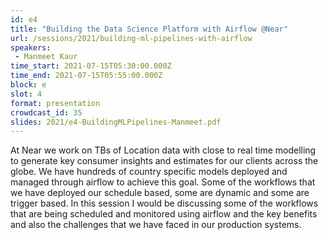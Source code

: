 ```yaml
---
id: e4
title: "Building the Data Science Platform with Airflow @Near"
url: /sessions/2021/building-ml-pipelines-with-airflow
speakers:
 - Manmeet Kaur
time_start: 2021-07-15T05:30:00.000Z
time_end: 2021-07-15T05:55:00.000Z
block: e
slot: 4
format: presentation
crowdcast_id: 35
slides: 2021/e4-BuildingMLPipelines-Manmeet.pdf
---
```


At Near we work on TBs of Location data with close to real time modelling to generate key consumer insights and estimates for our clients across the globe. We have hundreds of country specific models deployed and managed through airflow to achieve this goal. Some of the workflows that we have deployed our schedule based, some are dynamic and some are trigger based. In this session I would be discussing some of the workflows that are being scheduled and monitored using airflow and the key benefits and also the challenges that we have faced in our production systems.
